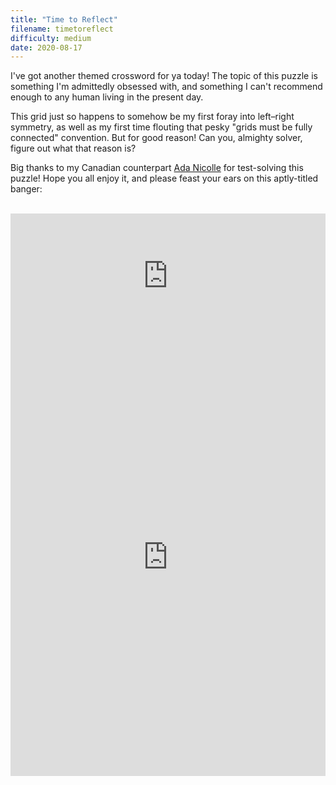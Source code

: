 ```yaml
---
title: "Time to Reflect"
filename: timetoreflect
difficulty: medium
date: 2020-08-17
---
```


I've got another themed crossword for ya today! The topic of this puzzle is something I'm admittedly obsessed with, and something I can't recommend enough to any human living in the present day.

This grid just so happens to somehow be my first foray into left–right symmetry, as well as my first time flouting that pesky "grids must be fully connected" convention. But for good reason! Can you, almighty solver, figure out what that reason is?

Big thanks to my Canadian counterpart [Ada Nicolle](https://luckyxwords.blogspot.com) for test-solving this puzzle! Hope you all enjoy it, and please feast your ears on this aptly-titled banger:<br/><br/>

<iframe width="100%" height="200" src="https://www.youtube.com/embed/2ubIhBZG9NA" frameborder="0" allow="accelerometer; autoplay; encrypted-media; gyroscope; picture-in-picture" allowfullscreen></iframe><br/>

<iframe height="700" width="100%" allowfullscreen="true" style="border:none;width: 100% !important;position: static;display: block !important;margin: 0 !important;"  name="80a395d458cc73db445abfa4d939b092b4a474d001c5431bf80bbf61485a14ea" src="https://amuselabs.com/pmm/crossword?id=9e77e76b&set=80a395d458cc73db445abfa4d939b092b4a474d001c5431bf80bbf61485a14ea&embed=1&compact=1&maxCols=1"></iframe>